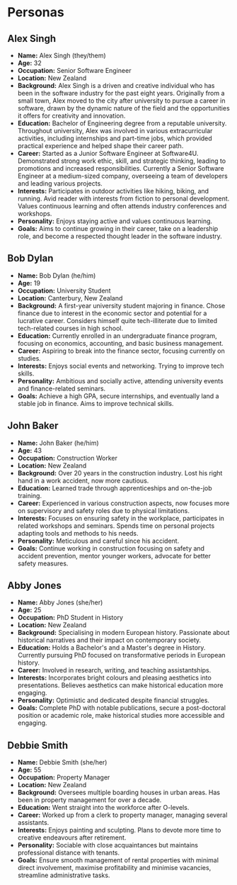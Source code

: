 # Personas

## Alex Singh



- **Name:** Alex Singh (they/them)
- **Age:** 32
- **Occupation:** Senior Software Engineer
- **Location:** New Zealand
- **Background:** Alex Singh is a driven and creative individual who has been in the software industry for the past eight years. Originally from a small town, Alex moved to the city after university to pursue a career in software, drawn by the dynamic nature of the field and the opportunities it offers for creativity and innovation.
- **Education:** Bachelor of Engineering degree from a reputable university. Throughout university, Alex was involved in various extracurricular activities, including internships and part-time jobs, which provided practical experience and helped shape their career path.
- **Career:** Started as a Junior Software Engineer at Software4U. Demonstrated strong work ethic, skill, and strategic thinking, leading to promotions and increased responsibilities. Currently a Senior Software Engineer at a medium-sized company, overseeing a team of developers and leading various projects.
- **Interests:** Participates in outdoor activities like hiking, biking, and running. Avid reader with interests from fiction to personal development. Values continuous learning and often attends industry conferences and workshops.
- **Personality:** Enjoys staying active and values continuous learning.
- **Goals:** Aims to continue growing in their career, take on a leadership role, and become a respected thought leader in the software industry.

## Bob Dylan

- **Name:** Bob Dylan (he/him)
- **Age:** 19
- **Occupation:** University Student
- **Location:** Canterbury, New Zealand
- **Background:** A first-year university student majoring in finance. Chose finance due to interest in the economic sector and potential for a lucrative career. Considers himself quite tech-illiterate due to limited tech-related courses in high school.
- **Education:** Currently enrolled in an undergraduate finance program, focusing on economics, accounting, and basic business management.
- **Career:** Aspiring to break into the finance sector, focusing currently on studies.
- **Interests:** Enjoys social events and networking. Trying to improve tech skills.
- **Personality:** Ambitious and socially active, attending university events and finance-related seminars.
- **Goals:** Achieve a high GPA, secure internships, and eventually land a stable job in finance. Aims to improve technical skills.

## John Baker

- **Name:** John Baker (he/him)
- **Age:** 43
- **Occupation:** Construction Worker
- **Location:** New Zealand
- **Background:** Over 20 years in the construction industry. Lost his right hand in a work accident, now more cautious.
- **Education:** Learned trade through apprenticeships and on-the-job training.
- **Career:** Experienced in various construction aspects, now focuses more on supervisory and safety roles due to physical limitations.
- **Interests:** Focuses on ensuring safety in the workplace, participates in related workshops and seminars. Spends time on personal projects adapting tools and methods to his needs.
- **Personality:** Meticulous and careful since his accident.
- **Goals:** Continue working in construction focusing on safety and accident prevention, mentor younger workers, advocate for better safety measures.

## Abby Jones

- **Name:** Abby Jones (she/her)
- **Age:** 25
- **Occupation:** PhD Student in History
- **Location:** New Zealand
- **Background:** Specialising in modern European history. Passionate about historical narratives and their impact on contemporary society.
- **Education:** Holds a Bachelor's and a Master's degree in History. Currently pursuing PhD focused on transformative periods in European history.
- **Career:** Involved in research, writing, and teaching assistantships.
- **Interests:** Incorporates bright colours and pleasing aesthetics into presentations. Believes aesthetics can make historical education more engaging.
- **Personality:** Optimistic and dedicated despite financial struggles.
- **Goals:** Complete PhD with notable publications, secure a post-doctoral position or academic role, make historical studies more accessible and engaging.

## Debbie Smith

- **Name:** Debbie Smith (she/her)
- **Age:** 55
- **Occupation:** Property Manager
- **Location:** New Zealand
- **Background:** Oversees multiple boarding houses in urban areas. Has been in property management for over a decade.
- **Education:** Went straight into the workforce after O-levels.
- **Career:** Worked up from a clerk to property manager, managing several assistants.
- **Interests:** Enjoys painting and sculpting. Plans to devote more time to creative endeavours after retirement.
- **Personality:** Sociable with close acquaintances but maintains professional distance with tenants.
- **Goals:** Ensure smooth management of rental properties with minimal direct involvement, maximise profitability and minimise vacancies, streamline administrative tasks.
